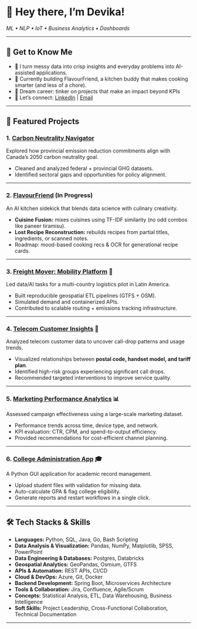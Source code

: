 # 👋 Hey there, I’m Devika!  
_ML • NLP • IoT • Business Analytics • Dashboards_

---

## 📌 Get to Know Me
- 🧩 I turn messy data into crisp insights and everyday problems into AI-assisted applications.  
- 🍳 Currently building FlavourFriend, a kitchen buddy that makes cooking smarter (and less of a chore).  
- 🎯 Dream career: tinker on projects that make an impact beyond KPIs  
- 💌 Let’s connect: [LinkedIn](https://www.linkedin.com/in/devika-vinayarajan/) | [Email](mailto:devika.leena@gmail.com)  

---

## 🚀 Featured Projects  

### 1. **[Carbon Neutrality Navigator](https://github.com/devika-vinay/CarbonNeutralityNavigator.git)**   
Explored how provincial emission reduction commitments align with Canada’s 2050 carbon neutrality goal.  
- Cleaned and analyzed federal + provincial GHG datasets.  
- Identified sectoral gaps and opportunities for policy alignment.  

---

### 2. **[FlavourFriend](https://github.com/devika-vinay/FlavourFriend.git) (In Progress)**
An AI kitchen sidekick that blends data science with culinary creativity.  
- **Cuisine Fusion:** mixes cuisines using TF-IDF similarity (no odd combos like paneer tiramisu).  
- **Lost Recipe Reconstruction:** rebuilds recipes from partial titles, ingredients, or scanned notes.  
- Roadmap: mood-based cooking recs & OCR for generational recipe cards.  

---

### 3. **[Freight Mover: Mobility Platform](https://github.com/devika-vinay/FreightMover)** 🚛  
Led data/AI tasks for a multi-country logistics pilot in Latin America.  
- Built reproducible geospatial ETL pipelines (GTFS + OSM).  
- Simulated demand and containerized APIs.  
- Contributed to scalable routing + emissions tracking infrastructure.  

---

### 4. **[Telecom Customer Insights](https://github.com/devika-vinay/TelecomInsights.git)** 📱  
Analyzed telecom customer data to uncover call-drop patterns and usage trends.  
- Visualized relationships between **postal code, handset model, and tariff plan**.  
- Identified high-risk groups experiencing significant call drops.  
- Recommended targeted interventions to improve service quality.  

---

### 5. **[Marketing Performance Analytics](https://github.com/devika-vinay/MarketingPerformance.git)** 📊  
Assessed campaign effectiveness using a large-scale marketing dataset.  
- Performance trends across time, device type, and network.  
- KPI evaluation: CTR, CPM, and spend-to-output efficiency.  
- Provided recommendations for cost-efficient channel planning.  

---

### 6. **[College Administration App](https://github.com/devika-vinay/CollegeAdministration.git)** 🎓  
A Python GUI application for academic record management.  
- Upload student files with validation for missing data.  
- Auto-calculate GPA & flag college eligibility.  
- Generate reports and restart workflows in a single click.  

---

## 🛠️ Tech Stacks & Skills  

- **Languages:** Python, SQL, Java, Go, Bash Scripting  
- **Data Analysis & Visualization:** Pandas, NumPy, Matplotlib, SPSS, PowerPoint  
- **Data Engineering & Databases:** Postgres, Databricks
- **Geospatial Analytics:** GeoPandas, Osmium, GTFS  
- **APIs & Automation:** REST APIs, CI/CD  
- **Cloud & DevOps:** Azure, Git, Docker
- **Backend Development:** Spring Boot, Microservices Architecture  
- **Tools & Collaboration:** Jira, Confluence, Agile/Scrum  
- **Concepts:** Statistical Analysis, ETL, Data Warehousing, Business Intelligence  
- **Soft Skills:** Project Leadership, Cross-Functional Collaboration, Technical Documentation  

---
